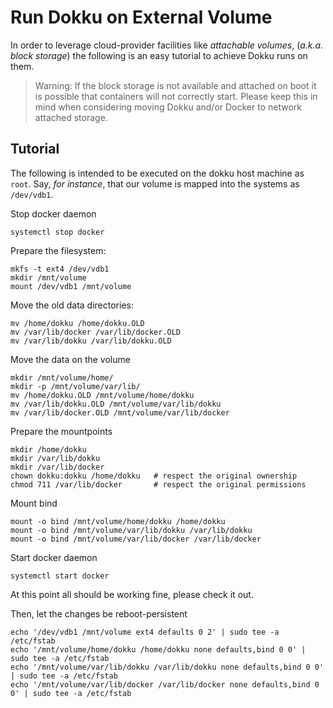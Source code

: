 # Run Dokku on External Volume

In order to leverage cloud-provider facilities like _attachable volumes_, (_a.k.a. block storage_)
the following is an easy tutorial to achieve Dokku runs on them.

> Warning: If the block storage is not available and attached on boot it is possible that containers will not correctly start. Please keep this in mind when considering moving Dokku and/or Docker to network attached storage.

## Tutorial

The following is intended to be executed on the dokku host machine as `root`.
Say, _for instance_, that our volume is mapped into the systems as `/dev/vdb1`.

Stop docker daemon

```shell
systemctl stop docker
```

Prepare the filesystem:

```shell
mkfs -t ext4 /dev/vdb1
mkdir /mnt/volume
mount /dev/vdb1 /mnt/volume
```

Move the old data directories:

```shell
mv /home/dokku /home/dokku.OLD
mv /var/lib/docker /var/lib/docker.OLD
mv /var/lib/dokku /var/lib/dokku.OLD
```

Move the data on the volume

```shell
mkdir /mnt/volume/home/
mkdir -p /mnt/volume/var/lib/
mv /home/dokku.OLD /mnt/volume/home/dokku
mv /var/lib/dokku.OLD /mnt/volume/var/lib/dokku
mv /var/lib/docker.OLD /mnt/volume/var/lib/docker
```

Prepare the mountpoints

```shell
mkdir /home/dokku
mkdir /var/lib/dokku
mkdir /var/lib/docker
chown dokku:dokku /home/dokku   # respect the original ownership
chmod 711 /var/lib/docker       # respect the original permissions
```

Mount bind

```shell
mount -o bind /mnt/volume/home/dokku /home/dokku
mount -o bind /mnt/volume/var/lib/dokku /var/lib/dokku
mount -o bind /mnt/volume/var/lib/docker /var/lib/docker
```

Start docker daemon

```shell
systemctl start docker
```

At this point all should be working fine, please check it out.

Then, let the changes be reboot-persistent

```shell
echo '/dev/vdb1 /mnt/volume ext4 defaults 0 2' | sudo tee -a /etc/fstab
echo '/mnt/volume/home/dokku /home/dokku none defaults,bind 0 0' | sudo tee -a /etc/fstab
echo '/mnt/volume/var/lib/dokku /var/lib/dokku none defaults,bind 0 0' | sudo tee -a /etc/fstab
echo '/mnt/volume/var/lib/docker /var/lib/docker none defaults,bind 0 0' | sudo tee -a /etc/fstab
```

